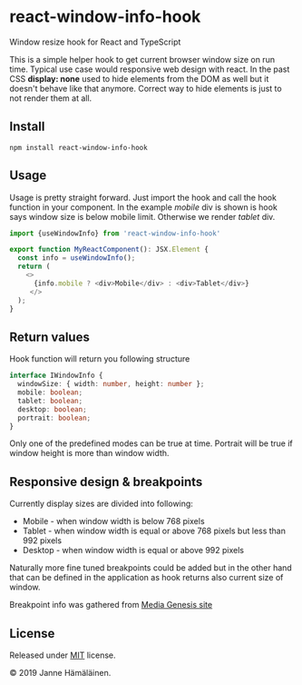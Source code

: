 # react-window-info-hook
Window resize hook for React and TypeScript

This is a simple helper hook to get current browser window size on run time.
Typical use case would responsive web design with react. In the past CSS **display: none** used to hide
elements from the DOM as well but it doesn't behave like that anymore. Correct way to hide elements is just to
not render them at all.

## Install

```
npm install react-window-info-hook
```

## Usage

Usage is pretty straight forward. Just import the hook and call the hook function in your component.
In the example _mobile_ div is shown is hook says window size is below mobile limit. Otherwise we render
_tablet_ div.

```ts
import {useWindowInfo} from 'react-window-info-hook'

export function MyReactComponent(): JSX.Element {
  const info = useWindowInfo();
  return (
    <>
      {info.mobile ? <div>Mobile</div> : <div>Tablet</div>}
     </>
  );
}

```

## Return values

Hook function will return you following structure

```ts
interface IWindowInfo {
  windowSize: { width: number, height: number };
  mobile: boolean;
  tablet: boolean;
  desktop: boolean;
  portrait: boolean;
}
```

Only one of the predefined modes can be true at time. Portrait will be true if window height is more than
window width.

## Responsive design & breakpoints

Currently display sizes are divided into following:

* Mobile - when window width is below 768 pixels
* Tablet - when window width is equal or above 768 pixels but less than 992 pixels
* Desktop - when window width is equal or above 992 pixels

Naturally more fine tuned breakpoints could be added but in the other hand that can be defined in the application
as hook returns also current size of window.

Breakpoint info was gathered from [Media Genesis site](https://mediag.com/blog/popular-screen-resolutions-designing-for-all/)

## License 
Released under [MIT](https://opensource.org/licenses/MIT) license.

&copy; 2019 Janne Hämäläinen.
